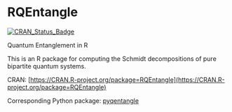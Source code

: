 # RQEntangle

[![CRAN_Status_Badge](http://www.r-pkg.org/badges/version/RQEntangle)](http://cran.r-project.org/package=RQEntangle)

Quantum Entanglement in R

This is an R package for computing the Schmidt decompositions of pure bipartite quantum systems.

CRAN:  [https://CRAN.R-project.org/package=RQEntangle](https://CRAN.R-project.org/package=RQEntangle)

Corresponding Python package: [pyqentangle](http://pyqentangle.readthedocs.io/en/latest/)

